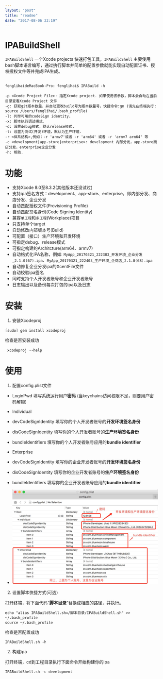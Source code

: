 ```yaml
---
layout: "post"
title: "readme"
date: "2017-08-06 22:19"
---
```

IPABuildShell
==

`IPABuildShell` 一个Xcode projects 快速打包工具，`IPABuildShell` 主要使用bash脚本语言编写，通过执行脚本并简单的配置参数就能实现自动配置证书、授权授权文件等并完成IPA生成。

```

fenglihaideMacBook-Pro: fenglihai$ IPABuild -h

-p <Xcode Project File>: 指定Xcode project. 如果使用该参数，脚本会自动在当前目录查看Xcode Project 文件
-g: 获取git版本数量，并自动更改build号为版本数量号，快捷命令:gn (请先在终端执行：source /Users/fenglihai/.bash_profile)
-l: 列举可用的codeSign identity.
-x: 脚本执行调试模式.
-d: 设置debug模式，默认release模式.
-t: 设置为测试(开发)环境，默认为生产环境.
-r <体系结构>,例如：-r 'armv7'或者 -r 'arm64' 或者 -r 'armv7 arm64' 等
-c <development|app-store|enterprise>: development 内部分发，app-store商店分发，enterprise企业分发
-h: 帮助.

```

功能
==
- 支持Xcode 8.0至8.3.2(其他版本还没试过)
- 支持ipa签名方式：development、app-store、enterprise，即内部分发、商店分发、企业分发
- 自动匹配授权文件(Provisioning Profile)
- 自动匹配签名身份(Code Signing Identity)
- 兼容`单工程`和`多工程`(Workplace)项目
- 只支持单个target
- 自动修改内部版本号(Build)
- 可配置（接口）生产环境和开发环境
- 可指定debug、release模式
- 可指定构建的Architcture(arm64、armv7)
- 自动格式化IPA名称，例如: `MyApp_20170321_222303_开发环境_企业分发_2.1.0(67).ipa`、`MyApp_20170321_222403_生产环境_企商店_2.1.0(68).ipa`
- 自动修复企业分发ipa的XcentFile文件
- 自动校验ipa签名
- 同时支持个人开发者账号和企业开发者账号
- 日志输出以及备份每次打包的ipa以及日志



安装
==

1. 安装Xcodeproj

`[sudo] gem install xcodeproj`

检查是否安装成功

` xcodeproj --help`

使用
==

1. 配置config.plist文件
- LoginPwd 填写系统运行用户**密码** (当keychains访问权限不足，则要用户密码解锁)
- Individual
- devCodeSignIdentity 填写你的个人开发者账号的**开发环境签名身份**
- disCodeSignIdentity 填写你的个人开发者账号的**生产环境签名身份**
- bundleIdentifiers 填写你的个人开发者账号应用的**bundle identifier**
- Enterprise
- devCodeSignIdentity 填写你的企业开发者账号的**开发环境签名身份**
- disCodeSignIdentity 填写你的企业开发者账号的**生产环境签名身份**
- bundleIdentifiers 填写你的企业开发者账号应用的**bundle identifier**


- ![  config.plist](https://raw.githubusercontent.com/aa335418265/images/master/ipabuildshell_1.png)

2. 设置脚本快捷方式(可选)

打开终端，将下面代码“**脚本目录**”替换成相应的路径，并执行。
```
echo "alias IPABuildShell.sh=/脚本目录/IPABuildShell.sh" >> ~/.bash_profile
source ~/.bash_profile

```

检查是否配置成功

```
IPABuildShell.sh -h
```
2. 构建ipa

打开终端，cd到工程目录执行下面命令开始构建你的ipa

```
IPABuildShell.sh -c development
```
